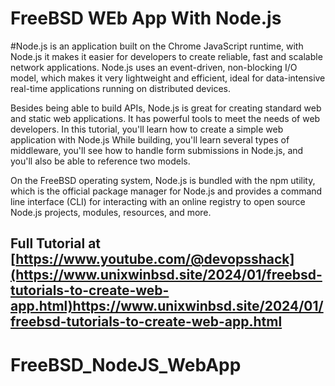 # FreeBSD WEb App With Node.js

#Node.js is an application built on the Chrome JavaScript runtime, with Node.js it makes it easier for developers to create reliable, fast and scalable network applications. Node.js uses an event-driven, non-blocking I/O model, which makes it very lightweight and efficient, ideal for data-intensive real-time applications running on distributed devices.

Besides being able to build APIs, Node.js is great for creating standard web and static web applications. It has powerful tools to meet the needs of web developers. In this tutorial, you'll learn how to create a simple web application with Node.js While building, you'll learn several types of middleware, you'll see how to handle form submissions in Node.js, and you'll also be able to reference two models.

On the FreeBSD operating system, Node.js is bundled with the npm utility, which is the official package manager for Node.js and provides a command line interface (CLI) for interacting with an online registry to open source Node.js projects, modules, resources, and more.

## Full Tutorial at [https://www.youtube.com/@devopsshack](https://www.unixwinbsd.site/2024/01/freebsd-tutorials-to-create-web-app.html)https://www.unixwinbsd.site/2024/01/freebsd-tutorials-to-create-web-app.html


# FreeBSD_NodeJS_WebApp
